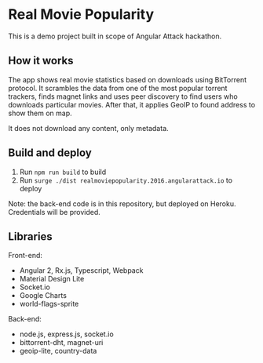 # Real Movie Popularity

This is a demo project built in scope of Angular Attack hackathon.

## How it works

The app shows real movie statistics based on downloads using BitTorrent protocol.
It scrambles the data from one of the most popular torrent trackers, finds magnet links and uses
peer discovery to find users who downloads particular movies. After that, it applies GeoIP to
found address to show them on map.

It does not download any content, only metadata.

## Build and deploy

1. Run `npm run build` to build
2. Run `surge ./dist realmoviepopularity.2016.angularattack.io` to deploy

Note: the back-end code is in this repository, but deployed on Heroku. Credentials will be provided.

## Libraries

Front-end:

* Angular 2, Rx.js, Typescript, Webpack
* Material Design Lite
* Socket.io
* Google Charts
* world-flags-sprite

Back-end:

* node.js, express.js, socket.io
* bittorrent-dht, magnet-uri
* geoip-lite, country-data
